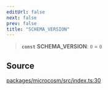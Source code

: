 ```yaml
---
editUrl: false
next: false
prev: false
title: "SCHEMA_VERSION"
---
```


> **`const`** **SCHEMA\_VERSION**: `0` = `0`

## Source

[packages/microcosm/src/index.ts:30](https://github.com/nodenogg-in/alpha-p2p/blob/b2606a07ac492cf6a35305dd9d2261575053d888/packages/microcosm/src/index.ts#L30)
